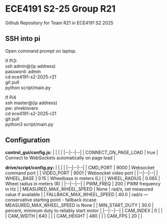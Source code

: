 # ECE4191 S2-25 Group R21
Github Repository for Team R21 in ECE4191 S2 2025

## SSH into pi
Open command prompt on laptop.

If Pi3:<br>
ssh admin@(ip address)<br>
password: admin<br>
cd ece4191-s2-2025-r21<br>
git pull<br>
python script/main.py<br>

If Pi4<br>
ssh master@(ip address)<br>
pw: shreklovers<br>
cd ece4191-s2-2025-r21<br>
git pull<br>
python3 script/main.py<br>


## Configuration
**control_gui/config.js:**
|  |  |  |
|--|--|--|
| CONNECT_ON_PAGE_LOAD | true | Connect to WebSockets automatically on page load |

**drive/script/config.py:**
|  |  |  |
|--|--|--|
| CMD_PORT | 9000 | Websocket command port |
| VIDEO_PORT | 9001 | Websocket video port |
|--|--|--|
| WHEEL_BASE | 0.15 | Wheelbase in meters (L) |
| WHEEL_RADIUS | 0.065 | Wheel radius in meters (R) |
|--|--|--|
| PWM_FREQ | 200 | PWM frequency in Hz |
| MEASURED_MAX_WHEEL_SPEED | None | rad/s, set measured value if available |
| FALLBACK_MAX_WHEEL_SPEED | 40.0 | rad/s — conservative starting point - fallback incase MEASURED_MAX_WHEEL_SPEED is None |
| MIN_START_DUTY | 30.0 | percent, minimum duty to reliably start motor |
|--|--|--|
| CAM_INDEX | 0 |  |
| CAM_WIDTH | 640 |  |
| CAM_HEIGHT | 480 |  |
| CAM_FPS | 20 |  |
